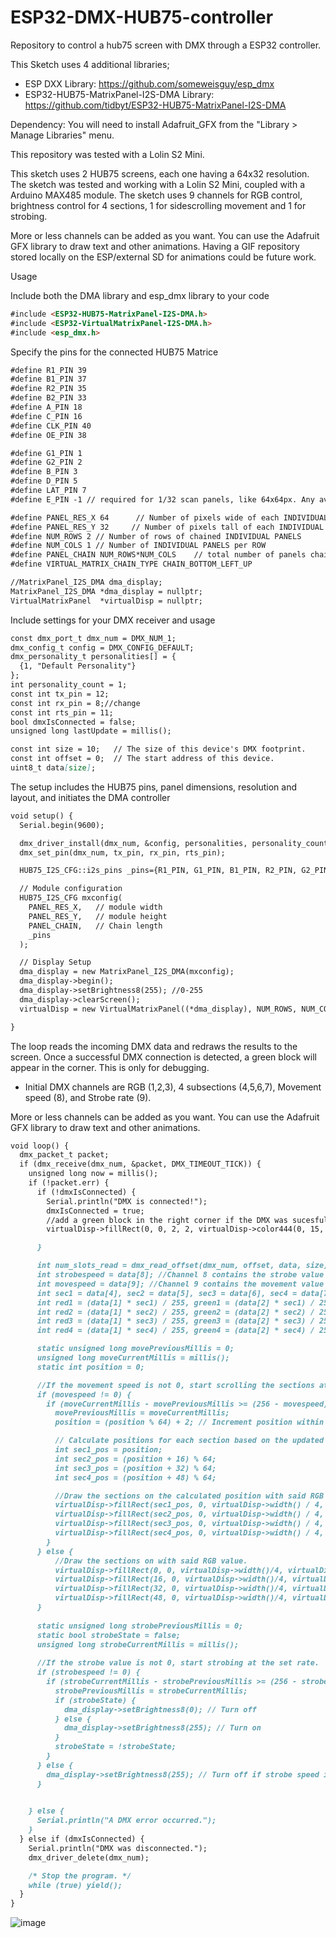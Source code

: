 # ESP32-DMX-HUB75-controller
Repository to control a hub75 screen with DMX through a ESP32 controller. 

This Sketch uses 4 additional libraries;
- ESP DXX Library: https://github.com/someweisguy/esp_dmx
- ESP32-HUB75-MatrixPanel-I2S-DMA Library: https://github.com/tidbyt/ESP32-HUB75-MatrixPanel-I2S-DMA

Dependency: You will need to install Adafruit_GFX from the "Library > Manage Libraries" menu.

This repository was tested with a Lolin S2 Mini.

This sketch uses 2 HUB75 screens, each one having a 64x32 resolution. The sketch was tested and working with a Lolin S2 Mini, coupled with a Arduino MAX485 module. The sketch uses 9 channels for RGB control, brightness control for 4 sections, 1 for sidescrolling movement and 1 for strobing. 

More or less channels can be added as you want. You can use the Adafruit GFX library to draw text and other animations. Having a GIF repository stored locally on the ESP/external SD for animations could be future work. 

Usage

Include both the DMA library and esp_dmx library to your code
```markdown
#include <ESP32-HUB75-MatrixPanel-I2S-DMA.h>
#include <ESP32-VirtualMatrixPanel-I2S-DMA.h>
#include <esp_dmx.h>
```

Specify the pins for the connected HUB75 Matrice
```markdown
#define R1_PIN 39
#define B1_PIN 37
#define R2_PIN 35
#define B2_PIN 33
#define A_PIN 18
#define C_PIN 16
#define CLK_PIN 40
#define OE_PIN 38

#define G1_PIN 1
#define G2_PIN 2
#define B_PIN 3
#define D_PIN 5
#define LAT_PIN 7
#define E_PIN -1 // required for 1/32 scan panels, like 64x64px. Any available pin would do, i.e. IO32

#define PANEL_RES_X 64      // Number of pixels wide of each INDIVIDUAL panel module. 
#define PANEL_RES_Y 32     // Number of pixels tall of each INDIVIDUAL panel module.
#define NUM_ROWS 2 // Number of rows of chained INDIVIDUAL PANELS
#define NUM_COLS 1 // Number of INDIVIDUAL PANELS per ROW
#define PANEL_CHAIN NUM_ROWS*NUM_COLS    // total number of panels chained one to another
#define VIRTUAL_MATRIX_CHAIN_TYPE CHAIN_BOTTOM_LEFT_UP

//MatrixPanel_I2S_DMA dma_display;
MatrixPanel_I2S_DMA *dma_display = nullptr;
VirtualMatrixPanel  *virtualDisp = nullptr;
```

Include settings for your DMX receiver and usage
```markdown
const dmx_port_t dmx_num = DMX_NUM_1;
dmx_config_t config = DMX_CONFIG_DEFAULT;
dmx_personality_t personalities[] = {
  {1, "Default Personality"}
};
int personality_count = 1;
const int tx_pin = 12;
const int rx_pin = 8;//change
const int rts_pin = 11;
bool dmxIsConnected = false;
unsigned long lastUpdate = millis();

const int size = 10;   // The size of this device's DMX footprint.
const int offset = 0;  // The start address of this device.
uint8_t data[size];
```


The setup includes the HUB75 pins, panel dimensions, resolution and layout, and initiates the DMA controller
```markdown
void setup() {
  Serial.begin(9600);

  dmx_driver_install(dmx_num, &config, personalities, personality_count);
  dmx_set_pin(dmx_num, tx_pin, rx_pin, rts_pin);

  HUB75_I2S_CFG::i2s_pins _pins={R1_PIN, G1_PIN, B1_PIN, R2_PIN, G2_PIN, B2_PIN, A_PIN, B_PIN, C_PIN, D_PIN, E_PIN, LAT_PIN, OE_PIN, CLK_PIN};

  // Module configuration
  HUB75_I2S_CFG mxconfig(
    PANEL_RES_X,   // module width
    PANEL_RES_Y,   // module height
    PANEL_CHAIN,   // Chain length
    _pins    
  );

  // Display Setup
  dma_display = new MatrixPanel_I2S_DMA(mxconfig);
  dma_display->begin();
  dma_display->setBrightness8(255); //0-255
  dma_display->clearScreen();
  virtualDisp = new VirtualMatrixPanel((*dma_display), NUM_ROWS, NUM_COLS, PANEL_RES_X, PANEL_RES_Y, VIRTUAL_MATRIX_CHAIN_TYPE);

}
```
The loop reads the incoming DMX data and redraws the results to the screen. Once a successful DMX connection is detected, a green block will appear in the corner. This is only for debugging. 
- Initial DMX channels are RGB (1,2,3), 4 subsections (4,5,6,7), Movement speed (8), and Strobe rate (9).

More or less channels can be added as you want. You can use the Adafruit GFX library to draw text and other animations. 
```markdown
void loop() {
  dmx_packet_t packet;
  if (dmx_receive(dmx_num, &packet, DMX_TIMEOUT_TICK)) {
    unsigned long now = millis();
    if (!packet.err) {
      if (!dmxIsConnected) {
        Serial.println("DMX is connected!");
        dmxIsConnected = true;
        //add a green block in the right corner if the DMX was sucesfully connected to the ESP32. 
        virtualDisp->fillRect(0, 0, 2, 2, virtualDisp->color444(0, 15, 0));

      }

      int num_slots_read = dmx_read_offset(dmx_num, offset, data, size); //read the incoming DMX channels
      int strobespeed = data[8]; //Channel 8 contains the strobe value
      int movespeed = data[9]; //Channel 9 contains the movement value of the sectors
      int sec1 = data[4], sec2 = data[5], sec3 = data[6], sec4 = data[7]; //Channel 4, 5, 6 and 7 are 4 sections able to control their brightness value
      int red1 = (data[1] * sec1) / 255, green1 = (data[2] * sec1) / 255, blue1 = (data[3] * sec1) / 255; //Channel 1, 2 and 3 are the RGB values 
      int red2 = (data[1] * sec2) / 255, green2 = (data[2] * sec2) / 255, blue2 = (data[3] * sec2) / 255;
      int red3 = (data[1] * sec3) / 255, green3 = (data[2] * sec3) / 255, blue3 = (data[3] * sec3) / 255;
      int red4 = (data[1] * sec4) / 255, green4 = (data[2] * sec4) / 255, blue4 = (data[3] * sec4) / 255;

      static unsigned long movePreviousMillis = 0;
      unsigned long moveCurrentMillis = millis();
      static int position = 0;

      //If the movement speed is not 0, start scrolling the sections at the set speed. 
      if (movespeed != 0) {
        if (moveCurrentMillis - movePreviousMillis >= (256 - movespeed)) {
          movePreviousMillis = moveCurrentMillis;
          position = (position % 64) + 2; // Increment position within the screen width (64 pixels)

          // Calculate positions for each section based on the updated position
          int sec1_pos = position;
          int sec2_pos = (position + 16) % 64;
          int sec3_pos = (position + 32) % 64;
          int sec4_pos = (position + 48) % 64;

          //Draw the sections on the calculated position with said RGB value. 
          virtualDisp->fillRect(sec1_pos, 0, virtualDisp->width() / 4, virtualDisp->height(), virtualDisp->color565(red1, green1, blue1));
          virtualDisp->fillRect(sec2_pos, 0, virtualDisp->width() / 4, virtualDisp->height(), virtualDisp->color565(red2, green2, blue2));
          virtualDisp->fillRect(sec3_pos, 0, virtualDisp->width() / 4, virtualDisp->height(), virtualDisp->color565(red3, green3, blue3));
          virtualDisp->fillRect(sec4_pos, 0, virtualDisp->width() / 4, virtualDisp->height(), virtualDisp->color565(red4, green4, blue4));
        }
      } else {      
          //Draw the sections on with said RGB value. 
          virtualDisp->fillRect(0, 0, virtualDisp->width()/4, virtualDisp->height(), virtualDisp->color565(red1,green1,blue1));
          virtualDisp->fillRect(16, 0, virtualDisp->width()/4, virtualDisp->height(), virtualDisp->color565(red2,green2,blue2));
          virtualDisp->fillRect(32, 0, virtualDisp->width()/4, virtualDisp->height(), virtualDisp->color565(red3,green3,blue3));
          virtualDisp->fillRect(48, 0, virtualDisp->width()/4, virtualDisp->height(), virtualDisp->color565(red4,green4,blue4));
      }
      
      static unsigned long strobePreviousMillis = 0;
      static bool strobeState = false;
      unsigned long strobeCurrentMillis = millis();
      
      //If the strobe value is not 0, start strobing at the set rate. 
      if (strobespeed != 0) {
        if (strobeCurrentMillis - strobePreviousMillis >= (256 - strobespeed)) {
          strobePreviousMillis = strobeCurrentMillis;
          if (strobeState) {
            dma_display->setBrightness8(0); // Turn off
          } else {
            dma_display->setBrightness8(255); // Turn on
          }
          strobeState = !strobeState;
        }
      } else {
        dma_display->setBrightness8(255); // Turn off if strobe speed is 0
      }
      

    } else {
      Serial.println("A DMX error occurred.");
    }
  } else if (dmxIsConnected) {
    Serial.println("DMX was disconnected.");
    dmx_driver_delete(dmx_num);

    /* Stop the program. */
    while (true) yield();
  }
}
```

![image](https://github.com/user-attachments/assets/f2af549d-34bc-402d-9d68-84509e530b41)
